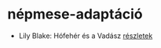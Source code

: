 # népmese-adaptáció

- Lily Blake: Hófehér és a Vadász [részletek](../_details/Lily%20Blake.md#id_618)